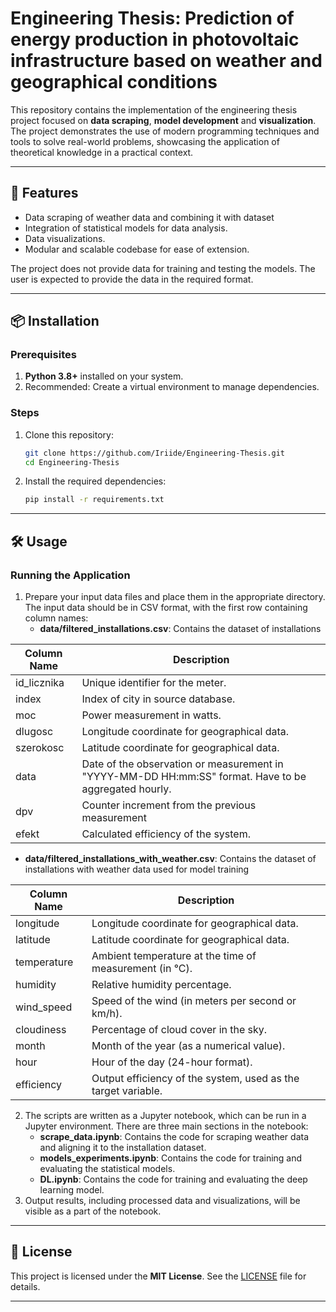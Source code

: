 
# Engineering Thesis: Prediction of energy production in photovoltaic infrastructure based on weather and geographical conditions
This repository contains the implementation of the engineering thesis project focused on **data scraping**, **model development** and **visualization**. The project demonstrates the use of modern programming techniques and tools to solve real-world problems, showcasing the application of theoretical knowledge in a practical context.

---

## 🚀 Features
- Data scraping of weather data and combining it with dataset
- Integration of statistical models for data analysis.
- Data visualizations.
- Modular and scalable codebase for ease of extension.

The project does not provide data for training and testing the models. The user is expected to provide the data in the required format.

---

## 📦 Installation

### Prerequisites
1. **Python 3.8+** installed on your system.
2. Recommended: Create a virtual environment to manage dependencies.

### Steps
1. Clone this repository:
   ```bash
   git clone https://github.com/Iriide/Engineering-Thesis.git
   cd Engineering-Thesis
   ```
2. Install the required dependencies:
   ```bash
   pip install -r requirements.txt
   ```

---

## 🛠 Usage

### Running the Application
1. Prepare your input data files and place them in the appropriate directory. The input data should be in CSV format, with the first row containing column names:
    - **data/filtered_installations.csv**: Contains the dataset of installations
   
| Column Name | Description                                                                                             |
|-------------|---------------------------------------------------------------------------------------------------------|
| id_licznika | Unique identifier for the meter.                                                                        |
| index       | Index of city in source database.                                                                       |
| moc         | Power measurement in watts.                                                                             |
| dlugosc     | Longitude coordinate for geographical data.                                                             |
| szerokosc   | Latitude coordinate for geographical data.                                                              |
| data        | Date of the observation or measurement in \"YYYY-MM-DD HH:mm:SS\" format. Have to be aggregated hourly. |
| dpv         | Counter increment from the previous measurement                                                         |
| efekt       | Calculated efficiency of the system.                                                                    |
    
   - **data/filtered_installations_with_weather.csv**: Contains the dataset of installations with weather data used for model training

| Column Name   | Description                                                   |
|---------------|---------------------------------------------------------------|
| longitude     | Longitude coordinate for geographical data.                   |
| latitude      | Latitude coordinate for geographical data.                    |
| temperature   | Ambient temperature at the time of measurement (in °C).       |
| humidity      | Relative humidity percentage.                                 |
| wind_speed    | Speed of the wind (in meters per second or km/h).             |
| cloudiness    | Percentage of cloud cover in the sky.                         |
| month         | Month of the year (as a numerical value).                     |
| hour          | Hour of the day (24-hour format).                             |
| efficiency    | Output efficiency of the system, used as the target variable. |

2. The scripts are written as a Jupyter notebook, which can be run in a Jupyter environment. There are three main sections in the notebook:
    - **scrape_data.ipynb**: Contains the code for scraping weather data and aligning it to the installation dataset.
    - **models_experiments.ipynb**: Contains the code for training and evaluating the statistical models.
    - **DL.ipynb**: Contains the code for training and evaluating the deep learning model.
3. Output results, including processed data and visualizations, will be visible as a part of the notebook.
---
## 📝 License

This project is licensed under the **MIT License**. See the [LICENSE](LICENSE) file for details.

---

